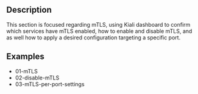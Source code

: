 
## Description

This section is focused regarding mTLS, using Kiali dashboard to confirm which services have mTLS enabled, how to enable and disable mTLS, and as well how to apply a desired configuration targeting a specific port.

## Examples

- 01-mTLS
- 02-disable-mTLS
- 03-mTLS-per-port-settings
